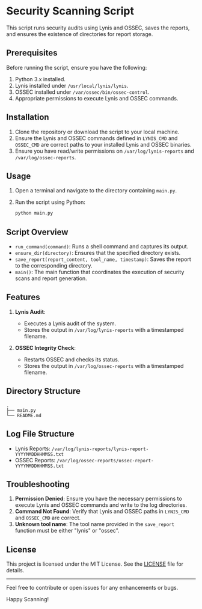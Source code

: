 # Security Scanning Script

This script runs security audits using Lynis and OSSEC, saves the reports, and ensures the existence of directories for report storage.

## Prerequisites

Before running the script, ensure you have the following:

1. Python 3.x installed.
2. Lynis installed under `/usr/local/lynis/lynis`.
3. OSSEC installed under `/var/ossec/bin/ossec-control`.
4. Appropriate permissions to execute Lynis and OSSEC commands.

## Installation

1. Clone the repository or download the script to your local machine.
2. Ensure the Lynis and OSSEC commands defined in `LYNIS_CMD` and `OSSEC_CMD` are correct paths to your installed Lynis and OSSEC binaries.
3. Ensure you have read/write permissions on `/var/log/lynis-reports` and `/var/log/ossec-reports`.

## Usage

1. Open a terminal and navigate to the directory containing `main.py`.
2. Run the script using Python:

   ```bash
   python main.py
   ```

## Script Overview

- `run_command(command)`: Runs a shell command and captures its output.
- `ensure_dir(directory)`: Ensures that the specified directory exists.
- `save_report(report_content, tool_name, timestamp)`: Saves the report to the corresponding directory.
- `main()`: The main function that coordinates the execution of security scans and report generation.

## Features

1. **Lynis Audit**:

   - Executes a Lynis audit of the system.
   - Stores the output in `/var/log/lynis-reports` with a timestamped filename.

2. **OSSEC Integrity Check**:
   - Restarts OSSEC and checks its status.
   - Stores the output in `/var/log/ossec-reports` with a timestamped filename.

## Directory Structure

```plaintext
.
├── main.py
└── README.md
```

## Log File Structure

- Lynis Reports: `/var/log/lynis-reports/lynis-report-YYYYMMDDHHMMSS.txt`
- OSSEC Reports: `/var/log/ossec-reports/ossec-report-YYYYMMDDHHMMSS.txt`

## Troubleshooting

1. **Permission Denied**: Ensure you have the necessary permissions to execute Lynis and OSSEC commands and write to the log directories.
2. **Command Not Found**: Verify that Lynis and OSSEC paths in `LYNIS_CMD` and `OSSEC_CMD` are correct.
3. **Unknown tool name**: The tool name provided in the `save_report` function must be either "lynis" or "ossec".

## License

This project is licensed under the MIT License. See the [LICENSE](LICENSE) file for details.

---

Feel free to contribute or open issues for any enhancements or bugs.

Happy Scanning!
